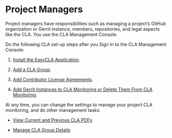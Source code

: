 # Project Managers
Project managers have responsibilities such as managing a project’s GitHub organization or Gerrit instance, members, repositories, and legal aspects like the CLA. You use the CLA Management Console.

Do the following CLA set-up steps after you Sign In to the CLA Management Console:

1. [Install the EasyCLA Application](Install-the-EasyCLA-Application.md).

1. [Add a CLA Group](Add-a-CLA-Group.md).

1. [Add Contributor License Agreements](Add-Contributor-License-Agreements.md).

1. [Add Gerrit Instances to CLA Monitoring or Delete Them From CLA Monitoring](Add-Gerrit-Instances-to-CLA-Monitoring-or-Delete-Them-From-CLA-Monitoring.md).

At any time, you can change the settings to manage your project CLA monitoring, and do other management tasks:

* [View Current and Previous CLA PDFs](View-Current-and-Previous-CLA-PDFs.md)

* [Manage CLA Group Details](Manage-CLA-Group-Details.md)